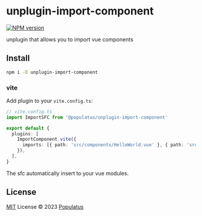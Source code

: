 # unplugin-import-component

[![NPM version](https://img.shields.io/npm/v/@populatus/unplugin-import-component?color=a1b858&label=)](https://www.npmjs.com/package/@populatus/unplugin-import-component)

 unplugin that allows you to import vue components

## Install

```bash
npm i -D unplugin-import-component
```

### vite

Add plugin to your `vite.config.ts`:

```ts
// vite.config.ts
import ImportSFC from '@populatus/unplugin-import-component'

export default {
  plugins: [
    ImportComponent.vite({
      imports: [{ path: 'src/components/HelloWorld.vue' }, { path: 'src/components/a.vue' }],
    }),
  ],
}
```

The sfc automatically insert to your vue modules.

## License

[MIT](./LICENSE) License © 2023 [Populatus](https://github.com/populatus)
